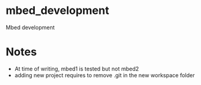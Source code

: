 # mbed_development
Mbed development

# Notes
- At time of writing, mbed1 is tested but not mbed2
- adding new project requires to remove .git in the new workspace folder